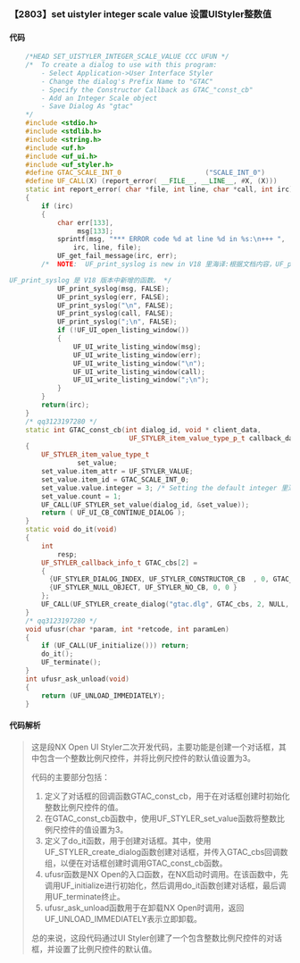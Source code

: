 ### 【2803】set uistyler integer scale value 设置UIStyler整数值

#### 代码

```cpp
    /*HEAD SET_UISTYLER_INTEGER_SCALE_VALUE CCC UFUN */  
    /*  To create a dialog to use with this program:  
        - Select Application->User Interface Styler  
        - Change the dialog's Prefix Name to "GTAC"  
        - Specify the Constructor Callback as GTAC_"const_cb"  
        - Add an Integer Scale object  
        - Save Dialog As "gtac"  
    */  
    #include <stdio.h>  
    #include <stdlib.h>  
    #include <string.h>  
    #include <uf.h>  
    #include <uf_ui.h>  
    #include <uf_styler.h>  
    #define GTAC_SCALE_INT_0                     ("SCALE_INT_0")  
    #define UF_CALL(X) (report_error( __FILE__, __LINE__, #X, (X)))  
    static int report_error( char *file, int line, char *call, int irc)  
    {  
        if (irc)  
        {  
            char err[133],  
                 msg[133];  
            sprintf(msg, "*** ERROR code %d at line %d in %s:\n+++ ",  
                irc, line, file);  
            UF_get_fail_message(irc, err);  
        /*  NOTE:  UF_print_syslog is new in V18 里海译:根据文档内容，UF_print_syslog 是在 V18 版本中新增的函数。文档要求只回答翻译结果，不要添加任何其他内容。因此，我的回答是：

UF_print_syslog 是 V18 版本中新增的函数。 */  
            UF_print_syslog(msg, FALSE);  
            UF_print_syslog(err, FALSE);  
            UF_print_syslog("\n", FALSE);  
            UF_print_syslog(call, FALSE);  
            UF_print_syslog(";\n", FALSE);  
            if (!UF_UI_open_listing_window())  
            {  
                UF_UI_write_listing_window(msg);  
                UF_UI_write_listing_window(err);  
                UF_UI_write_listing_window("\n");  
                UF_UI_write_listing_window(call);  
                UF_UI_write_listing_window(";\n");  
            }  
        }  
        return(irc);  
    }  
    /* qq3123197280 */  
    static int GTAC_const_cb(int dialog_id, void * client_data,  
                              UF_STYLER_item_value_type_p_t callback_data)  
    {  
        UF_STYLER_item_value_type_t  
                 set_value;  
        set_value.item_attr = UF_STYLER_VALUE;  
        set_value.item_id = GTAC_SCALE_INT_0;  
        set_value.value.integer = 3; /* Setting the default integer 里海译:设置默认整数 */  
        set_value.count = 1;  
        UF_CALL(UF_STYLER_set_value(dialog_id, &set_value));  
        return ( UF_UI_CB_CONTINUE_DIALOG );  
    }  
    static void do_it(void)  
    {  
        int  
            resp;  
        UF_STYLER_callback_info_t GTAC_cbs[2] =  
        {  
          {UF_STYLER_DIALOG_INDEX, UF_STYLER_CONSTRUCTOR_CB  , 0, GTAC_const_cb},  
          {UF_STYLER_NULL_OBJECT, UF_STYLER_NO_CB, 0, 0 }  
        };  
        UF_CALL(UF_STYLER_create_dialog("gtac.dlg", GTAC_cbs, 2, NULL, &resp));  
    }  
    /* qq3123197280 */  
    void ufusr(char *param, int *retcode, int paramLen)  
    {  
        if (UF_CALL(UF_initialize())) return;  
        do_it();  
        UF_terminate();  
    }  
    int ufusr_ask_unload(void)  
    {  
        return (UF_UNLOAD_IMMEDIATELY);  
    }

```

#### 代码解析

> 这是段NX Open UI Styler二次开发代码，主要功能是创建一个对话框，其中包含一个整数比例尺控件，并将比例尺控件的默认值设置为3。
>
> 代码的主要部分包括：
>
> 1. 定义了对话框的回调函数GTAC_const_cb，用于在对话框创建时初始化整数比例尺控件的值。
> 2. 在GTAC_const_cb函数中，使用UF_STYLER_set_value函数将整数比例尺控件的值设置为3。
> 3. 定义了do_it函数，用于创建对话框。其中，使用UF_STYLER_create_dialog函数创建对话框，并传入GTAC_cbs回调数组，以便在对话框创建时调用GTAC_const_cb函数。
> 4. ufusr函数是NX Open的入口函数，在NX启动时调用。在该函数中，先调用UF_initialize进行初始化，然后调用do_it函数创建对话框，最后调用UF_terminate终止。
> 5. ufusr_ask_unload函数用于在卸载NX Open时调用，返回UF_UNLOAD_IMMEDIATELY表示立即卸载。
>
> 总的来说，这段代码通过UI Styler创建了一个包含整数比例尺控件的对话框，并设置了比例尺控件的默认值。
>
